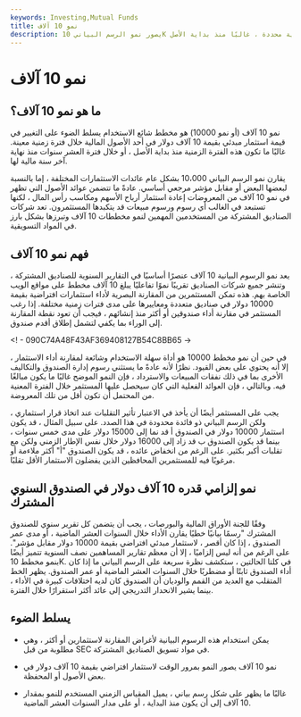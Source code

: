 ```yaml
---
keywords: Investing,Mutual Funds
title: نمو 10 آلاف
description: يصور نمو الرسم البياني 10K التغير في قيمة الاستثمار الأولي بقيمة 10000 دولار أمريكي خلال فترة زمنية محددة ، غالبًا منذ بداية الأصل.
---
```


# نمو 10 آلاف
## ما هو نمو 10 آلاف؟

نمو 10 آلاف (أو نمو 10000) هو مخطط شائع الاستخدام يسلط الضوء على التغيير في قيمة استثمار مبدئي بقيمة 10 آلاف دولار في أحد الأصول المالية خلال فترة زمنية معينة. غالبًا ما تكون هذه الفترة الزمنية منذ بداية الأصل ، أو خلال فترة العشر سنوات منذ نهاية آخر سنة مالية لها.

يقارن نمو الرسم البياني 10،000 بشكل عام عائدات الاستثمارات المختلفة ، إما بالنسبة لبعضها البعض أو مقابل مؤشر مرجعي أساسي. عادةً ما تتضمن عوائد الأصول التي تظهر في نمو 10 آلاف من المعروضات إعادة استثمار أرباح الأسهم ومكاسب رأس المال ، لكنها تستبعد في الغالب أي رسوم ورسوم مبيعات قد يتكبدها المستثمرون. تعد شركات الصناديق المشتركة من المستخدمين المهمين لنمو مخططات 10 آلاف وتبرزها بشكل بارز في المواد التسويقية.

## فهم نمو 10 آلاف

يعد نمو الرسوم البيانية 10 آلاف عنصرًا أساسيًا في التقارير السنوية للصناديق المشتركة ، وتنشر جميع شركات الصناديق تقريبًا نموًا تفاعليًا يبلغ 10 آلاف مخطط على مواقع الويب الخاصة بهم. هذه تمكن المستثمرين من المقارنة البصرية لأداء استثمارات افتراضية بقيمة 10000 دولار في صناديق متعددة ومعاييرها على مدى فترات زمنية مختلفة. إذا رغب المستثمر في مقارنة أداء صندوقين أو أكثر منذ إنشائهم ، فيجب أن تعود نقطة المقارنة إلى الوراء بما يكفي لتشمل إطلاق أقدم صندوق.

<! - 090C74A48F43AF369408127B54C8BB65 ->

في حين أن نمو مخطط 10000 هو أداة سهلة الاستخدام وشائعة لمقارنة أداء الاستثمار ، إلا أنه يحتوي على بعض القيود. نظرًا لأنه عادةً ما يستثني رسوم إدارة الصندوق والتكاليف الأخرى بما في ذلك نفقات المبيعات والاسترداد ، فإن النمو الموضح غالبًا ما يكون مبالغًا فيه. وبالتالي ، فإن العوائد الفعلية التي كان سيحصل عليها المستثمر خلال الفترة المعنية من المحتمل أن تكون أقل من تلك المعروضة.

يجب على المستثمر أيضًا أن يأخذ في الاعتبار تأثير التقلبات عند اتخاذ قرار استثماري ، ولكن الرسم البياني ذو فائدة محدودة في هذا الصدد. على سبيل المثال ، قد يكون استثمار 10000 دولار في الصندوق أ قد نما إلى 15000 دولار على مدى خمس سنوات ، بينما قد يكون الصندوق ب قد زاد إلى 16000 دولار خلال نفس الإطار الزمني ولكن مع تقلبات أكبر بكثير. على الرغم من انخفاض عائده ، قد يكون الصندوق "أ" أكثر ملاءمة أو مرغوبًا فيه للمستثمرين المحافظين الذين يفضلون الاستثمار الأقل تقلبًا.

## نمو إلزامي قدره 10 آلاف دولار في الصندوق السنوي المشترك

وفقًا للجنة الأوراق المالية والبورصات ، يجب أن يتضمن كل تقرير سنوي للصندوق المشترك "رسمًا بيانيًا خطيًا يقارن الأداء خلال السنوات العشر الماضية ، أو مدى عمر الصندوق ، إذا كان أقصر ، لاستثمار مبدئي افتراضي بقيمة 10000 دولار مقابل مؤشر". على الرغم من أنه ليس إلزاميًا ، إلا أن معظم تقارير المساهمين نصف السنوية تتميز أيضًا بنمو مخطط 10K. في كلتا الحالتين ، ستكشف نظرة سريعة على الرسم البياني ما إذا كان أداء الصندوق ثابتًا أو مضطربًا خلال السنوات العشر الماضية أو عمر الصندوق. يظهر الخط المتقلب مع العديد من القمم والوديان أن الصندوق كان لديه اختلافات كبيرة في الأداء ، بينما يشير الانحدار التدريجي إلى عائد أكثر استقرارًا خلال الفترة.

## يسلط الضوء

- يمكن استخدام هذه الرسوم البيانية لأغراض المقارنة لاستثمارين أو أكثر ، وهي مطلوبة من قبل SEC في مواد تسويق الصناديق المشتركة.

- نمو 10 آلاف يصور النمو بمرور الوقت لاستثمار افتراضي بقيمة 10 آلاف دولار في بعض الأصول أو المحفظة.

- غالبًا ما يظهر على شكل رسم بياني ، يميل المقياس الزمني المستخدم للنمو بمقدار 10 آلاف إلى أن يكون منذ البداية ، أو على مدار السنوات العشر الماضية.

